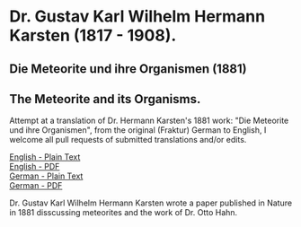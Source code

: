 # Dr. Gustav Karl Wilhelm Hermann Karsten (1817 - 1908).

## Die Meteorite und ihre Organismen (1881)

## The Meteorite and its Organisms.

Attempt at a translation of Dr. Hermann Karsten's 1881 work: "Die Meteorite und ihre Organismen", from the original (Fraktur) German to English, I welcome all pull requests of submitted translations and/or edits.

[English - Plain Text](DIE-METEORITE-UND-IHRE-ORGANISMEN/full-text-english.md)  
[English - PDF](https://cdn.solaranamnesis.com/HermannKarsten/THE-METEORITE-AND-ITS-ORGANISMS.pdf)  
[German - Plain Text](DIE-METEORITE-UND-IHRE-ORGANISMEN/full-text-german.md)  
[German - PDF](https://cdn.solaranamnesis.com/HermannKarsten/DIE-METEORITE-UND-IHRE-ORGANISMEN.pdf)  

Dr. Gustav Karl Wilhelm Hermann Karsten wrote a paper published in Nature in 1881 disscussing meteorites and the work of Dr. Otto Hahn.
